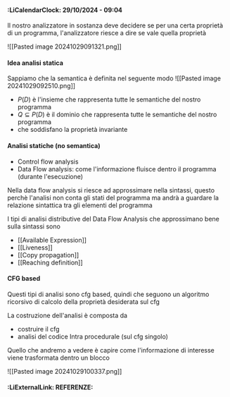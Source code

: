 #### :LiCalendarClock:  29/10/2024 - 09:04

Il nostro analizzatore in sostanza deve decidere se per una certa proprietà di un programma, l'analizzatore riesce a dire se vale quella proprietà

![[Pasted image 20241029091321.png]]

#### Idea analisi statica

Sappiamo che la semantica è definita nel seguente modo 
![[Pasted image 20241029092510.png]]
- $P(D)$ è l'insieme che rappresenta tutte le semantiche del nostro programma
- $Q \subseteq P(D)$ è il dominio che rappresenta tutte le semantiche del nostro programma
- che soddisfano la proprietà invariante  

#### Analisi statiche (no semantica)
- Control flow analysis
- Data Flow analysis: come l'informazione fluisce dentro il programma (durante l'esecuzione)

Nella data flow analysis si riesce ad approssimare nella sintassi, questo perchè l'analisi non conta gli stati del programma ma andrà a guardare la relazione sintattica tra gli elementi del programma

I tipi di analisi distributive del Data Flow Analysis che approssimano bene sulla sintassi sono
- [[Available Expression]]
- [[Liveness]]
- [[Copy propagation]]
- [[Reaching definition]]
#### CFG based

Questi tipi di analisi sono cfg based, quindi che seguono un algoritmo ricorsivo di calcolo della proprietà desiderata sul cfg

La costruzione dell'analisi è composta da
- costruire il cfg
- analisi del codice Intra procedurale (sul cfg singolo)

Quello che andremo a vedere è capire come l'informazione di interesse viene trasformata dentro un blocco

![[Pasted image 20241029100337.png]]
#### :LiExternalLink: REFERENZE: